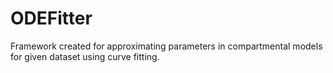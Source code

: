 # ODEFitter
Framework created for approximating parameters in compartmental models for given dataset using curve fitting.
